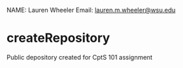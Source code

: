  NAME: Lauren Wheeler
 Email: lauren.m.wheeler@wsu.edu
 
# createRepository
 Public depository created for CptS 101 assignment
